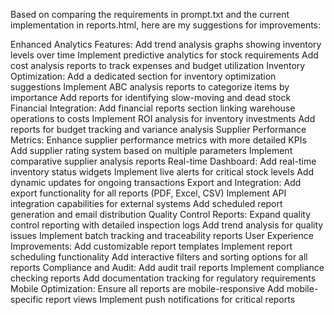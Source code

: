 Based on comparing the requirements in prompt.txt and the current implementation in reports.html, here are my suggestions for improvements:

Enhanced Analytics Features:
Add trend analysis graphs showing inventory levels over time
Implement predictive analytics for stock requirements
Add cost analysis reports to track expenses and budget utilization
Inventory Optimization:
Add a dedicated section for inventory optimization suggestions
Implement ABC analysis reports to categorize items by importance
Add reports for identifying slow-moving and dead stock
Financial Integration:
Add financial reports section linking warehouse operations to costs
Implement ROI analysis for inventory investments
Add reports for budget tracking and variance analysis
Supplier Performance Metrics:
Enhance supplier performance metrics with more detailed KPIs
Add supplier rating system based on multiple parameters
Implement comparative supplier analysis reports
Real-time Dashboard:
Add real-time inventory status widgets
Implement live alerts for critical stock levels
Add dynamic updates for ongoing transactions
Export and Integration:
Add export functionality for all reports (PDF, Excel, CSV)
Implement API integration capabilities for external systems
Add scheduled report generation and email distribution
Quality Control Reports:
Expand quality control reporting with detailed inspection logs
Add trend analysis for quality issues
Implement batch tracking and traceability reports
User Experience Improvements:
Add customizable report templates
Implement report scheduling functionality
Add interactive filters and sorting options for all reports
Compliance and Audit:
Add audit trail reports
Implement compliance checking reports
Add documentation tracking for regulatory requirements
Mobile Optimization:
Ensure all reports are mobile-responsive
Add mobile-specific report views
Implement push notifications for critical reports
